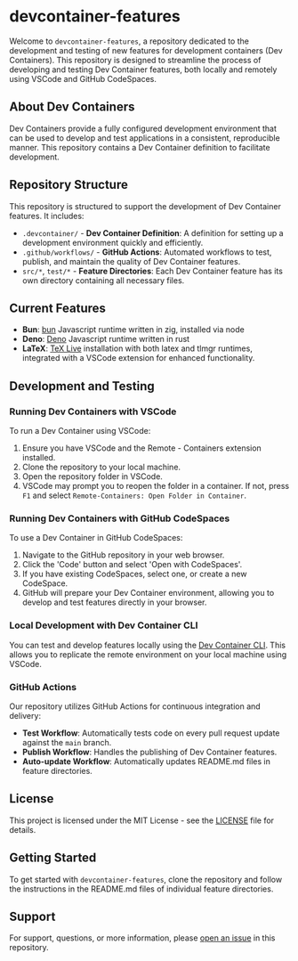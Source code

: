 # devcontainer-features

Welcome to `devcontainer-features`, a repository dedicated to the development and testing of new features for development containers (Dev Containers). This repository is designed to streamline the process of developing and testing Dev Container features, both locally and remotely using VSCode and GitHub CodeSpaces.

## About Dev Containers

Dev Containers provide a fully configured development environment that can be used to develop and test applications in a consistent, reproducible manner. This repository contains a Dev Container definition to facilitate development.

## Repository Structure

This repository is structured to support the development of Dev Container features. It includes:

- `.devcontainer/` - **Dev Container Definition**: A definition for setting up a development environment quickly and efficiently.
- `.github/workflows/` - **GitHub Actions**: Automated workflows to test, publish, and maintain the quality of Dev Container features.
- `src/*`, `test/*` - **Feature Directories**: Each Dev Container feature has its own directory containing all necessary files.

## Current Features

- **Bun**: [bun](https://bun.sh/) Javascript runtime written in zig, installed via node
- **Deno**:  [Deno](https://deno.com/) Javascript runtime written in rust
- **LaTeX**: [TeX Live](https://www.tug.org/texlive/) installation with both latex and tlmgr runtimes, integrated with a VSCode extension for enhanced functionality.

## Development and Testing

### Running Dev Containers with VSCode

To run a Dev Container using VSCode:

1. Ensure you have VSCode and the Remote - Containers extension installed.
2. Clone the repository to your local machine.
3. Open the repository folder in VSCode.
4. VSCode may prompt you to reopen the folder in a container. If not, press `F1` and select `Remote-Containers: Open Folder in Container`.

### Running Dev Containers with GitHub CodeSpaces

To use a Dev Container in GitHub CodeSpaces:

1. Navigate to the GitHub repository in your web browser.
2. Click the 'Code' button and select 'Open with CodeSpaces'.
3. If you have existing CodeSpaces, select one, or create a new CodeSpace.
4. GitHub will prepare your Dev Container environment, allowing you to develop and test features directly in your browser.

### Local Development with Dev Container CLI

You can test and develop features locally using the [Dev Container CLI](https://github.com/devcontainers/cli). This allows you to replicate the remote environment on your local machine using VSCode.

### GitHub Actions

Our repository utilizes GitHub Actions for continuous integration and delivery:

- **Test Workflow**: Automatically tests code on every pull request update against the `main` branch.
- **Publish Workflow**: Handles the publishing of Dev Container features.
- **Auto-update Workflow**: Automatically updates README.md files in feature directories.

## License

This project is licensed under the MIT License - see the [LICENSE](LICENSE) file for details.

## Getting Started

To get started with `devcontainer-features`, clone the repository and follow the instructions in the README.md files of individual feature directories.

## Support

For support, questions, or more information, please [open an issue](https://github.com/prulloac/devcontainer-features/issues) in this repository.
